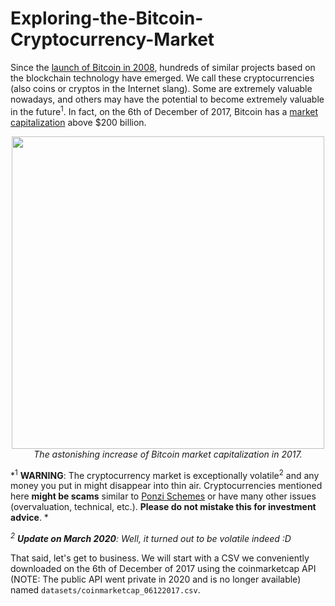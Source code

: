 # Exploring-the-Bitcoin-Cryptocurrency-Market

<p>Since the <a href="https://newfronttest.bitcoin.com/bitcoin.pdf">launch of Bitcoin in 2008</a>, hundreds of similar projects based on the blockchain technology have emerged. We call these cryptocurrencies (also coins or cryptos in the Internet slang). Some are extremely valuable nowadays, and others may have the potential to become extremely valuable in the future<sup>1</sup>. In fact, on the 6th of December of 2017, Bitcoin has a <a href="https://en.wikipedia.org/wiki/Market_capitalization">market capitalization</a> above $200 billion. </p>
<p><center>
<img src="https://assets.datacamp.com/production/project_82/img/bitcoint_market_cap_2017.png" style="width:500px"> <br> 
<em>The astonishing increase of Bitcoin market capitalization in 2017.</em></center></p>
<p>*<sup>1</sup> <strong>WARNING</strong>: The cryptocurrency market is exceptionally volatile<sup>2</sup> and any money you put in might disappear into thin air.  Cryptocurrencies mentioned here <strong>might be scams</strong> similar to <a href="https://en.wikipedia.org/wiki/Ponzi_scheme">Ponzi Schemes</a> or have many other issues (overvaluation, technical, etc.). <strong>Please do not mistake this for investment advice</strong>. *</p>
<p><em><sup>2</sup> <strong>Update on March 2020</strong>: Well, it turned out to be volatile indeed :D</em></p>
<p>That said, let's get to business. We will start with a CSV we conveniently downloaded on the 6th of December of 2017 using the coinmarketcap API (NOTE: The public API went private in 2020 and is no longer available) named <code>datasets/coinmarketcap_06122017.csv</code>. </p>
